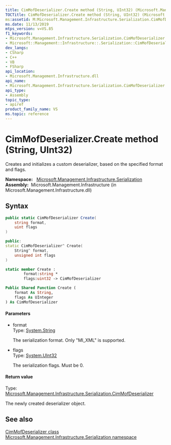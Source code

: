 ```yaml
---
title: CimMofDeserializer.Create method (String, UInt32) (Microsoft.Management.Infrastructure.Serialization)
TOCTitle: CimMofDeserializer.Create method (String, UInt32) (Microsoft.Management.Infrastructure.Serialization)
ms:assetid: M:Microsoft.Management.Infrastructure.Serialization.CimMofDeserializer.Create(System.String,System.UInt32)
ms.date: 11/13/2019
mtps_version: v=VS.85
f1_keywords:
- Microsoft.Management.Infrastructure.Serialization.CimMofDeserializer.Create
- Microsoft::Management::Infrastructure::.Serialization::CimMofDeserializer::Create
dev_langs:
- CSharp
- C++
- VB
- FSharp
api_location:
- Microsoft.Management.Infrastructure.dll
api_name:
- Microsoft.Management.Infrastructure.Serialization.CimMofDeserializer.Create
api_type:
- Assembly
topic_type:
- apiref
product_family_name: VS
ms.topic: reference
---
```


# CimMofDeserializer.Create method (String, UInt32)

Creates and initializes a custom deserializer, based on the specified format and flags.

**Namespace:**   [Microsoft.Management.Infrastructure.Serialization](https://docs.microsoft.com/en-us/previous-versions/windows/desktop/wmi_v2/mi-managed-api/hh832966(v=vs.85))  
**Assembly:**  Microsoft.Management.Infrastructure (in Microsoft.Management.Infrastructure.dll)  

## Syntax

``` csharp
public static CimMofDeserializer Create(
    string format,
    uint flags
)
```

``` c++
public:
static CimMofDeserializer^ Create(
    String^ format,
    unsigned int flags
)
```

``` fsharp
static member Create : 
        format:string *
        flags:uint32 -> CimMofDeserializer
```

``` vb
Public Shared Function Create (
    format As String,
    flags As UInteger
) As CimMofDeserializer
```

#### Parameters

  - format  
    Type: [System.String](/dotnet/api/system.string?view=netframework-4.8)
    
    The serialization format. Only "MI_XML" is supported.

<!-- end list -->

  - flags  
    Type: [System.UInt32](/dotnet/api/system.uint32?view=netframework-4.8)
    
    The serialization flags. Must be 0.

#### Return value

Type: [Microsoft.Management.Infrastructure.Serialization.CimMofDeserializer](microsoft.management.infrastructure.serialization.cimmofdeserializer.md)

The newly created deserializer object.

## See also

[CimMofDeserializer class](microsoft.management.infrastructure.serialization.cimmofdeserializer.md)
[Microsoft.Management.Infrastructure.Serialization namespace](https://docs.microsoft.com/en-us/previous-versions/windows/desktop/wmi_v2/mi-managed-api/hh832966(v=vs.85))